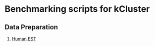 # Benchmarking scripts for kCluster

## Data Preparation

1. [Human EST](./data_preparation#1--human-est-database)

